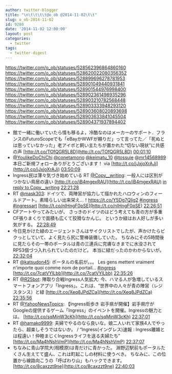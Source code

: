 ```yaml
---
author: twitter-blogger
title: "\n\t\t\t\t@o_ob @2014-11-02\t\t"
slug: o_ob-2014-11-02
id: 9280
date: '2014-11-02 12:00:00'
layout: post
categories:
  - twitter
tags:
  - twitter-digest
---
```


https://twitter.com/o_ob/statuses/528562396864860160 https://twitter.com/o_ob/statuses/528620022080356352 https://twitter.com/o_ob/statuses/528899696278781953 https://twitter.com/o_ob/statuses/528901049440931841 https://twitter.com/o_ob/statuses/528901544976998400 https://twitter.com/o_ob/statuses/528902361498935296 https://twitter.com/o_ob/statuses/528903210782568448 https://twitter.com/o_ob/statuses/528903333948293120 https://twitter.com/o_ob/statuses/528903608020893698 https://twitter.com/o_ob/statuses/528903633841045504 https://twitter.com/o_ob/statuses/528904371937894402  

*   館で一緒に働いていたら情も移るよ，冷酷なのはメーカーのサポート．フランスのFuturoScopeでも「eBayかWWFが頼りだ」って言ってた／「死ぬとは思っていなかった」老アイボと飼い主たちが置かれた“切ない現状”に共感の声 [http://t.co/TOfQGR5L8D](http://t.co/TOfQGR5L8D) [00:01:10](https://twitter.com/o_ob/statuses/528562396864860160)
*   [@YoulikeDoChiChi](https://twitter.com/YoulikeDoChiChi) [@conetamono](https://twitter.com/conetamono) [@keimatu_10](https://twitter.com/keimatu_10) [@tossuie](https://twitter.com/tossuie) [@mr14568989](https://twitter.com/mr14568989) 本日ご新規フォローありがとうございます！ via [http://t.co/jJxjoXrAJj](http://t.co/jJxjoXrAJj) [03:50:09](https://twitter.com/o_ob/statuses/528620022080356352)
*   Ingress民は薄々気づき始めている RT [@Copy__writing](https://twitter.com/Copy__writing): 一般人には区別がつかない鳥居の違い [http://t.co/iB4mgexRAU](http://t.co/iB4mgexRAU) [in reply to Copy__writing](https://twitter.com/Copy__writing/statuses/528740106824216577) [22:21:28](https://twitter.com/o_ob/statuses/528899696278781953)
*   RT [@mask303](https://twitter.com/mask303): ドイツで、両陣営が協力して描かれたハロウィンのフィールドアート。素晴らしい出来栄え…！https://t.co/Y5Dg7Qljg2 [#ingress](https://twitter.com/search?q=%23ingress&src=hash) [#ingressart](https://twitter.com/search?q=%23ingressart&src=hash) [http://t.co/nIHngF0pSE](http://t.co/nIHngF0pSE) [22:26:51](https://twitter.com/o_ob/statuses/528901049440931841)
*   CFアートやってみたいが、 さっきのドイツのはどう考えても青の方が多重CF張りまくりで面積も広くて狡猾なかんじ。 というか緑はお人好しが多い気がする。 [22:28:49](https://twitter.com/o_ob/statuses/528901544976998400)
*   今日見かけた緑のエージェントさんはサイクリストでしたが、声かけたらビクっとしていて、よく見たら尻に警棒装備していた。 ちなみにその5時間後に見たらその一帯のポータルは青の三連兵に完膚なきまでに水没されてRPS3個づつ入れられていたのだけど。 本当に緑だったのかわからないが。 [22:32:04](https://twitter.com/o_ob/statuses/528902361498935296)
*   RT [@katsudon45](https://twitter.com/katsudon45): ポータルの名前が。。。 Les gens mettent vraiment n'importe quoi comme nom de portail... [#ingress](https://twitter.com/search?q=%23ingress&src=hash) [http://t.co/7catVYlLbb](http://t.co/7catVYlLbb) [22:35:26](https://twitter.com/o_ob/statuses/528903210782568448)
*   RT [@R25bot](https://twitter.com/R25bot): 陣取り合戦Ingress人気拡大: 今、ハマる人が急増しているスマートフォンアプリ「Ingress」。これは、“世界中の人々が青の陣営（レジスタンス）と緑 [http://t.co/Xeq8JPdZCa](http://t.co/Xeq8JPdZCa) [22:35:56](https://twitter.com/o_ob/statuses/528903333948293120)
*   RT [@YahooNewsTopics](https://twitter.com/YahooNewsTopics): 【Ingress街歩き 岩手県が開催】岩手県庁がGoogleの提供するゲーム「Ingress」のイベントを開催。Ingressの魅力とは。 [http://t.co/sqMinW3cKh](http://t.co/sqMinW3cKh) [22:37:01](https://twitter.com/o_ob/statuses/528903608020893698)
*   RT [@hamako9999](https://twitter.com/hamako9999): 夫婦でやるのなら良いな。娘二人いれて家族4人でやったら、超楽しそうではないか。 / “Ingress(イングレス)速報 : Ingress離婚とは程遠い！仲睦まじくIngressライフを送る夫婦たち” [http://t.co/Ma4hNshVmP](http://t.co/Ma4hNshVmP) [22:37:07](https://twitter.com/o_ob/statuses/528903633841045504)
*   ちなみに青山学院大(相模原)は青だけに青かった。 淵野辺駅前もポータルたくさん生えてて盛ん、これは町起こしの材料に使うべき。 ちなみに、この位置から線路向こうの「呼ばわり山」もハックできます。 [http://t.co/8caxzzt9ne](http://t.co/8caxzzt9ne) [22:40:03](https://twitter.com/o_ob/statuses/528904371937894402)